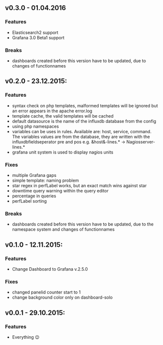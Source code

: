## v0.3.0 - 01.04.2016
### Features
- Elasticsearch2 support
- Grafana 3.0 Beta1 support

### Breaks
- dashboards created before this version have to be updated, due to changes of functionnames


## v0.2.0 - 23.12.2015:
### Features
- syntax check on php templates, malformed templates will be ignored but an error appears in the apache error.log
- template cache, the valid templates will be cached
- default datasource is the name of the influxdb database from the config
- using php namespaces
- variables can be uses in rules. Available are: host, service, command. The variables values are from the database, they are written with the influxdbfieldseperator pre and pos e.g. &host&-lines.\* -> Nagiosserver-lines.\*
- grafana unit system is used to display nagios units

### Fixes
- multiple Grafana gaps
- simple template: naming problem
- star regex in perfLabel works, but an exact match wins against star
- downtime query warning within the query editor
- percentage in queries
- perfLabel sorting

### Breaks
- dashboards created before this version have to be updated, due to the namespace system and changes of functionnames

## v0.1.0 - 12.11.2015:
### Features
- Change Dashboard to Grafana v.2.5.0

### Fixes
- changed panelid counter start to 1
- change background color only on dashboard-solo

## v0.0.1 - 29.10.2015:
### Features
- Everything :wink:
